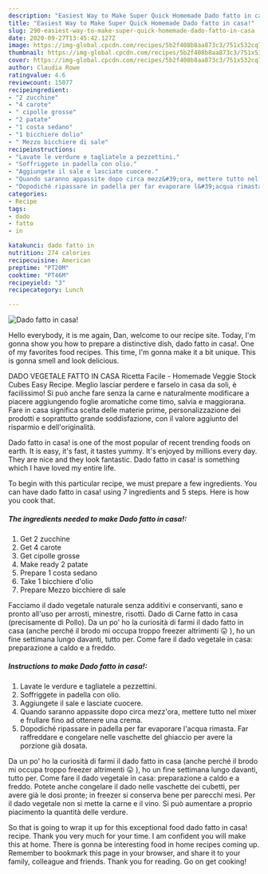 ```yaml
---
description: "Easiest Way to Make Super Quick Homemade Dado fatto in casa!"
title: "Easiest Way to Make Super Quick Homemade Dado fatto in casa!"
slug: 290-easiest-way-to-make-super-quick-homemade-dado-fatto-in-casa
date: 2020-09-27T13:45:42.127Z
image: https://img-global.cpcdn.com/recipes/5b2f408b8aa873c3/751x532cq70/dado-fatto-in-casa-recipe-main-photo.jpg
thumbnail: https://img-global.cpcdn.com/recipes/5b2f408b8aa873c3/751x532cq70/dado-fatto-in-casa-recipe-main-photo.jpg
cover: https://img-global.cpcdn.com/recipes/5b2f408b8aa873c3/751x532cq70/dado-fatto-in-casa-recipe-main-photo.jpg
author: Claudia Rowe
ratingvalue: 4.6
reviewcount: 15077
recipeingredient:
- "2 zucchine"
- "4 carote"
- " cipolle grosse"
- "2 patate"
- "1 costa sedano"
- "1 bicchiere dolio"
- " Mezzo bicchiere di sale"
recipeinstructions:
- "Lavate le verdure e tagliatele a pezzettini."
- "Soffriggete in padella con olio."
- "Aggiungete il sale e lasciate cuocere."
- "Quando saranno appassite dopo circa mezz&#39;ora, mettere tutto nel mixer e frullare fino ad ottenere una crema."
- "Dopodiché ripassare in padella per far evaporare l&#39;acqua rimasta. Far raffreddare e congelare nelle vaschette del ghiaccio per avere la porzione già dosata."
categories:
- Recipe
tags:
- dado
- fatto
- in

katakunci: dado fatto in 
nutrition: 274 calories
recipecuisine: American
preptime: "PT20M"
cooktime: "PT46M"
recipeyield: "3"
recipecategory: Lunch

---
```



![Dado fatto in casa!](https://img-global.cpcdn.com/recipes/5b2f408b8aa873c3/751x532cq70/dado-fatto-in-casa-recipe-main-photo.jpg)

Hello everybody, it is me again, Dan, welcome to our recipe site. Today, I'm gonna show you how to prepare a distinctive dish, dado fatto in casa!. One of my favorites food recipes. This time, I'm gonna make it a bit unique. This is gonna smell and look delicious.

DADO VEGETALE FATTO IN CASA Ricetta Facile - Homemade Veggie Stock Cubes Easy Recipe. Meglio lasciar perdere e farselo in casa da soli, è facilissimo! Si può anche fare senza la carne e naturalmente modificare a piacere aggiungendo foglie aromatiche come timo, salvia e maggiorana. Fare in casa significa scelta delle materie prime, personalizzazione dei prodotti e soprattutto grande soddisfazione, con il valore aggiunto del risparmio e dell&#39;originalità.

Dado fatto in casa! is one of the most popular of recent trending foods on earth. It is easy, it's fast, it tastes yummy. It's enjoyed by millions every day. They are nice and they look fantastic. Dado fatto in casa! is something which I have loved my entire life.


To begin with this particular recipe, we must prepare a few ingredients. You can have dado fatto in casa! using 7 ingredients and 5 steps. Here is how you cook that.

<!--inarticleads1-->

##### The ingredients needed to make Dado fatto in casa!:

1. Get 2 zucchine
1. Get 4 carote
1. Get  cipolle grosse
1. Make ready 2 patate
1. Prepare 1 costa sedano
1. Take 1 bicchiere d&#39;olio
1. Prepare  Mezzo bicchiere di sale


Facciamo il dado vegetale naturale senza additivi e conservanti, sano e pronto all&#39;uso per arrosti, minestre, risotti. Dado di Carne fatto in casa (precisamente di Pollo). Da un po&#39; ho la curiosità di farmi il dado fatto in casa (anche perché il brodo mi occupa troppo freezer altrimenti 😛 ), ho un fine settimana lungo davanti, tutto per. Come fare il dado vegetale in casa: preparazione a caldo e a freddo. 

<!--inarticleads2-->

##### Instructions to make Dado fatto in casa!:

1. Lavate le verdure e tagliatele a pezzettini.
1. Soffriggete in padella con olio.
1. Aggiungete il sale e lasciate cuocere.
1. Quando saranno appassite dopo circa mezz&#39;ora, mettere tutto nel mixer e frullare fino ad ottenere una crema.
1. Dopodiché ripassare in padella per far evaporare l&#39;acqua rimasta. Far raffreddare e congelare nelle vaschette del ghiaccio per avere la porzione già dosata.


Da un po&#39; ho la curiosità di farmi il dado fatto in casa (anche perché il brodo mi occupa troppo freezer altrimenti 😛 ), ho un fine settimana lungo davanti, tutto per. Come fare il dado vegetale in casa: preparazione a caldo e a freddo. Potete anche congelare il dado nelle vaschette dei cubetti, per avere già le dosi pronte; in freezer si conserva bene per parecchi mesi. Per il dado vegetale non si mette la carne e il vino. Si può aumentare a proprio piacimento la quantità delle verdure. 

So that is going to wrap it up for this exceptional food dado fatto in casa! recipe. Thank you very much for your time. I am confident you will make this at home. There is gonna be interesting food in home recipes coming up. Remember to bookmark this page in your browser, and share it to your family, colleague and friends. Thank you for reading. Go on get cooking!
